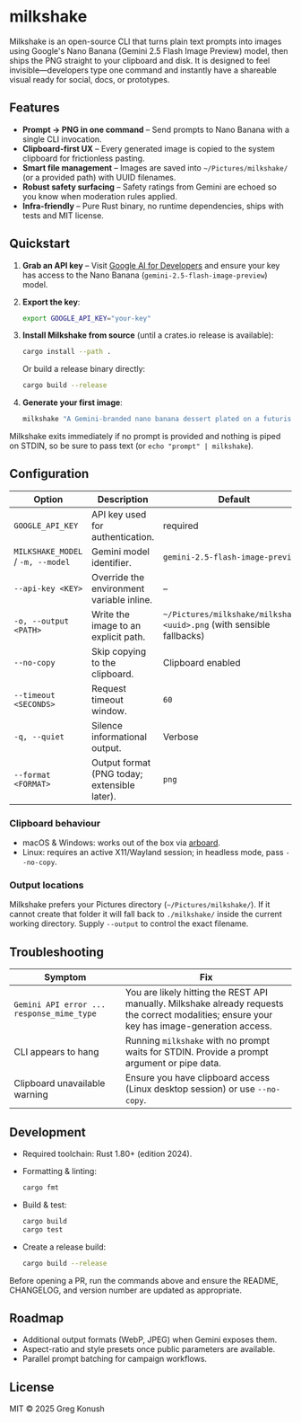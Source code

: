 # milkshake

Milkshake is an open-source CLI that turns plain text prompts into images using Google's Nano Banana (Gemini 2.5 Flash Image Preview) model, then ships the PNG straight to your clipboard and disk. It is designed to feel invisible—developers type one command and instantly have a shareable visual ready for social, docs, or prototypes.

## Features

- **Prompt → PNG in one command** – Send prompts to Nano Banana with a single CLI invocation.
- **Clipboard-first UX** – Every generated image is copied to the system clipboard for frictionless pasting.
- **Smart file management** – Images are saved into `~/Pictures/milkshake/` (or a provided path) with UUID filenames.
- **Robust safety surfacing** – Safety ratings from Gemini are echoed so you know when moderation rules applied.
- **Infra-friendly** – Pure Rust binary, no runtime dependencies, ships with tests and MIT license.

## Quickstart

1. **Grab an API key** – Visit [Google AI for Developers](https://ai.google.dev/) and ensure your key has access to the Nano Banana (`gemini-2.5-flash-image-preview`) model.
2. **Export the key**:

   ```bash
   export GOOGLE_API_KEY="your-key"
   ```

3. **Install Milkshake from source** (until a crates.io release is available):

   ```bash
   cargo install --path .
   ```

   Or build a release binary directly:

   ```bash
   cargo build --release
   ```

4. **Generate your first image**:

   ```bash
   milkshake "A Gemini-branded nano banana dessert plated on a futuristic table"
   ```

Milkshake exits immediately if no prompt is provided and nothing is piped on STDIN, so be sure to pass text (or `echo "prompt" | milkshake`).

## Configuration

| Option | Description | Default |
| --- | --- | --- |
| `GOOGLE_API_KEY` | API key used for authentication. | required |
| `MILKSHAKE_MODEL` / `-m, --model` | Gemini model identifier. | `gemini-2.5-flash-image-preview` |
| `--api-key <KEY>` | Override the environment variable inline. | – |
| `-o, --output <PATH>` | Write the image to an explicit path. | `~/Pictures/milkshake/milkshake-<uuid>.png` (with sensible fallbacks) |
| `--no-copy` | Skip copying to the clipboard. | Clipboard enabled |
| `--timeout <SECONDS>` | Request timeout window. | `60` |
| `-q, --quiet` | Silence informational output. | Verbose |
| `--format <FORMAT>` | Output format (PNG today; extensible later). | `png` |

### Clipboard behaviour

- macOS & Windows: works out of the box via [arboard](https://crates.io/crates/arboard).
- Linux: requires an active X11/Wayland session; in headless mode, pass `--no-copy`.

### Output locations

Milkshake prefers your Pictures directory (`~/Pictures/milkshake/`). If it cannot create that folder it will fall back to `./milkshake/` inside the current working directory. Supply `--output` to control the exact filename.

## Troubleshooting

| Symptom | Fix |
| --- | --- |
| `Gemini API error ... response_mime_type` | You are likely hitting the REST API manually. Milkshake already requests the correct modalities; ensure your key has image-generation access. |
| CLI appears to hang | Running `milkshake` with no prompt waits for STDIN. Provide a prompt argument or pipe data. |
| Clipboard unavailable warning | Ensure you have clipboard access (Linux desktop session) or use `--no-copy`. |

## Development

- Required toolchain: Rust 1.80+ (edition 2024).
- Formatting & linting:

  ```bash
  cargo fmt
  ```

- Build & test:

  ```bash
  cargo build
  cargo test
  ```

- Create a release build:

  ```bash
  cargo build --release
  ```

Before opening a PR, run the commands above and ensure the README, CHANGELOG, and version number are updated as appropriate.

## Roadmap

- Additional output formats (WebP, JPEG) when Gemini exposes them.
- Aspect-ratio and style presets once public parameters are available.
- Parallel prompt batching for campaign workflows.

## License

MIT © 2025 Greg Konush
